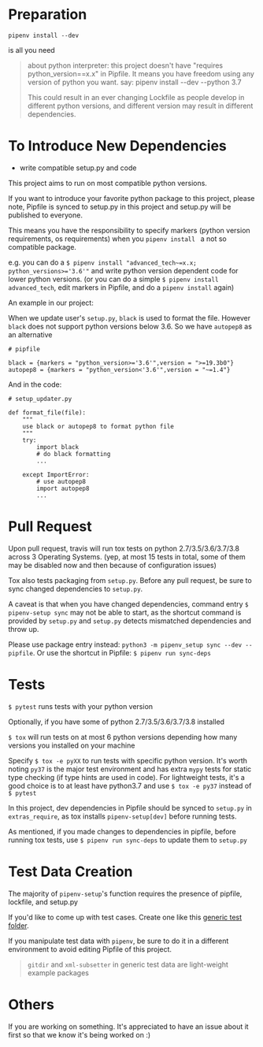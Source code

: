 # Preparation

`pipenv install --dev`

is all you need

> about python interpreter: this project doesn't have "requires python_version==x.x" in Pipfile.
> It means you have freedom using any version of python you want.
> say: pipenv install --dev --python 3.7
>
> This could result in an ever changing Lockfile as people develop in different python versions, and
> different version may result in different dependencies.

# To Introduce New Dependencies
- write compatible setup.py and code

This project aims to run on most compatible python versions.

If you want to introduce your favorite python package to this project, please note, Pipfile is synced to setup.py 
in this project and setup.py will be published to everyone.
 
This means you have the responsibility to specify markers 
(python version requirements, os requirements) when you `pipenv install ` a not so compatible package.

e.g. you can do a `$ pipenv install "advanced_tech~=x.x; python_versions>='3.6'"` and write python version dependent code for
lower python versions. (or you can do a simple `$ pipenv install advanced_tech`, edit markers in Pipfile, and do a `pipenv install` again)

An example in our project:

When we update user's `setup.py`, `black` is used to format the file. However `black` does not support python versions below
3.6. So we have `autopep8` as an alternative  

```
# pipfile

black = {markers = "python_version>='3.6'",version = ">=19.3b0"}
autopep8 = {markers = "python_version<'3.6'",version = "~=1.4"}
``` 

And in the code:

```
# setup_updater.py

def format_file(file):
    """
    use black or autopep8 to format python file
    """
    try:
        import black
        # do black formatting
        ...

    except ImportError:
        # use autopep8
        import autopep8
        ...
```



# Pull Request

Upon pull request, travis will run tox tests on python 2.7/3.5/3.6/3.7/3.8 across 3 Operating Systems.
(yep, at most 15 tests in total, some of them may be disabled now and then because of configuration issues)

Tox also tests packaging from `setup.py`. Before any pull request, be sure to sync changed dependencies to `setup.py`.

A caveat is that when you have changed dependencies, command entry `$ pipenv-setup sync` may not be able to start, 
as the shortcut command is provided by `setup.py` and `setup.py` detects mismatched dependencies and throw up.

Please use package entry instead: `python3 -m pipenv_setup sync --dev --pipfile`. Or use the shortcut in Pipfile:
`$ pipenv run sync-deps` 


# Tests

`$ pytest` runs tests with your python version

Optionally, if you have some of python 2.7/3.5/3.6/3.7/3.8 installed

`$ tox` will run tests on at most 6 python versions depending how many versions you installed on your machine

Specify `$ tox -e pyXX` to run tests with specific python version. It's worth noting `py37` is the major test environment 
and has extra `mypy` tests for static type checking (if type hints are used in code). For lightweight tests, it's a good
 choice is to at least have python3.7 and use `$ tox -e py37` instead of `$ pytest`

In this project, dev dependencies in Pipfile should be synced to `setup.py` in `extras_require`, as tox installs 
`pipenv-setup[dev]` before running tests.

As mentioned, if you made changes to dependencies in pipfile, before running tox tests, use `$ pipenv run sync-deps`  to
 update them to `setup.py`

# Test Data Creation

The majority of `pipenv-setup`'s function requires the presence of pipfile, lockfile, and setup.py

If you'd like to come up with test cases. Create one like this [generic test folder](tests/data/generic_nice_0).

If you manipulate test data with `pipenv`, be sure to do it in a different environment to 
avoid editing Pipfile of this project. 

> `gitdir` and `xml-subsetter` in generic test data are light-weight example packages

# Others

If you are working on something. It's appreciated to have an issue about it first so that we know it's being worked on :)